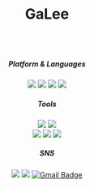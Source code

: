 <div align="center">
  <h1>GaLee</h1>

<br>
<br>
  
  
##### Platform & Languages
<img src="https://img.shields.io/badge/HTML5-E34F26?style=flat&logo=HTML5&logoColor=white"/> <img src="https://img.shields.io/badge/CSS3-1572B6?style=flat&logo=CSS3&logoColor=white"/> <img src="https://img.shields.io/badge/JavaScript-F7DF1E?style=flat&logo=JavaScript&logoColor=white"/>
<img src="https://img.shields.io/badge/React-61DAFB?style=flat&logo=React&logoColor=white"/>

##### Tools
<img src="https://img.shields.io/badge/Visual Studio Code-007ACC?style=flat&logo=Visual Studio Code&logoColor=white"/> <img src="https://img.shields.io/badge/GitHub-181717?style=flat&logo=GitHub&logoColor=white"/>
<br/><img src="https://img.shields.io/badge/Figma-F24E1E?style=flat&logo=Figma&logoColor=white"/> <img src="https://img.shields.io/badge/Trello-0052CC?style=flat&logo=Trello&logoColor=white"/> <img src="https://img.shields.io/badge/Slack-4A154B?style=flat&logo=Slack&logoColor=white"/>

##### SNS
<a href="https://velog.io/@galee" target="_blank"><img src="https://img.shields.io/badge/Velog-20C997?style=flat&logo=Velog&logoColor=white"/></a> <a href="https://flax-zircon-5cf.notion.site/4477833676244615be01dda4242b5111" target="_blank"><img src="https://img.shields.io/badge/Resume-ffffff?style=flat&logo=Notion&logoColor=black"/></a>
[![Gmail Badge](https://img.shields.io/badge/Gmail-EA4335?style=flat-square&logo=Gmail&logoColor=white)](mailto:galee1025@gmail.com) 

</div>

